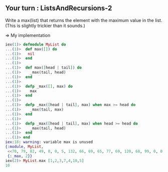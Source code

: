 ## Your turn : ListsAndRecursions-2

Write a max(list) that returns the element with the maximum value in the
list. (This is slightly trickier than it sounds.)

=> My implementation
```elixir
iex(1)> defmodule MyList do
...(1)>  def max([]) do
...(1)>   nil
...(1)>  end
...(1)> 
...(1)>  def max([head | tail]) do
...(1)>    _max(tail, head)
...(1)>  end
...(1)> 
...(1)>  defp _max([], max) do
...(1)>    max
...(1)>  end
...(1)> 
...(1)>  defp _max([head | tail], max) when max >= head do
...(1)>    _max(tail, max)
...(1)>  end
...(1)> 
...(1)>  defp _max([head | tail], max) when head >= head do
...(1)>    _max(tail, head)
...(1)>  end
...(1)> end
iex:18: warning: variable max is unused
{:module, MyList,
 <<70, 79, 82, 49, 0, 0, 5, 132, 66, 69, 65, 77, 69, 120, 68, 99, 0, 0, 0, 150, 131, 104, 2, 100, 0, 14, 101, 108, 105, 120, 105, 114, 95, 100, 111, 99, 115, 95, 118, 49, 108, 0, 0, 0, 4, 104, 2, ...>>,
 {:_max, 2}}
iex(2)> MyList.max [1,2,3,7,4,10,5]
10
```
